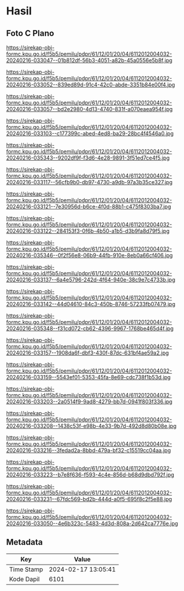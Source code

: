 # Hasil

## Foto C Plano

https://sirekap-obj-formc.kpu.go.id/f5b5/pemilu/pdpr/61/12/01/20/04/6112012004032-20240216-033047--01b812df-56b3-4051-a82b-45a0556e5b8f.jpg

https://sirekap-obj-formc.kpu.go.id/f5b5/pemilu/pdpr/61/12/01/20/04/6112012004032-20240216-033052--839ed89d-91c4-42c0-abde-3351b84e00f4.jpg

https://sirekap-obj-formc.kpu.go.id/f5b5/pemilu/pdpr/61/12/01/20/04/6112012004032-20240216-033057--bd2e2980-4d13-4740-831f-a070eaea954f.jpg

https://sirekap-obj-formc.kpu.go.id/f5b5/pemilu/pdpr/61/12/01/20/04/6112012004032-20240216-033103--c177399c-abed-4ed8-ba29-28bc4f4546a0.jpg

https://sirekap-obj-formc.kpu.go.id/f5b5/pemilu/pdpr/61/12/01/20/04/6112012004032-20240216-035343--9202df9f-f3d6-4e28-9891-3f51ed7ce4f5.jpg

https://sirekap-obj-formc.kpu.go.id/f5b5/pemilu/pdpr/61/12/01/20/04/6112012004032-20240216-033117--56cfb9b0-db97-4730-a9db-97a3b35ce327.jpg

https://sirekap-obj-formc.kpu.go.id/f5b5/pemilu/pdpr/61/12/01/20/04/6112012004032-20240216-033121--7e30956d-b6ce-4f0d-88b1-c475f8303ba7.jpg

https://sirekap-obj-formc.kpu.go.id/f5b5/pemilu/pdpr/61/12/01/20/04/6112012004032-20240216-033122--284153f3-0f6b-4b50-a1b5-d3b9fa8d79f5.jpg

https://sirekap-obj-formc.kpu.go.id/f5b5/pemilu/pdpr/61/12/01/20/04/6112012004032-20240216-035346--0f2f56e8-06b9-44fb-910e-8eb0a66cf406.jpg

https://sirekap-obj-formc.kpu.go.id/f5b5/pemilu/pdpr/61/12/01/20/04/6112012004032-20240216-033137--6a4e5796-242d-4f64-940e-38c9e7c4733b.jpg

https://sirekap-obj-formc.kpu.go.id/f5b5/pemilu/pdpr/61/12/01/20/04/6112012004032-20240216-033142--44d04610-84c3-450b-8746-57233fb07479.jpg

https://sirekap-obj-formc.kpu.go.id/f5b5/pemilu/pdpr/61/12/01/20/04/6112012004032-20240216-035348--f31cd072-cb62-4396-9967-1768be465d4f.jpg

https://sirekap-obj-formc.kpu.go.id/f5b5/pemilu/pdpr/61/12/01/20/04/6112012004032-20240216-033157--1908da6f-dbf3-430f-87dc-631bf4ae59a2.jpg

https://sirekap-obj-formc.kpu.go.id/f5b5/pemilu/pdpr/61/12/01/20/04/6112012004032-20240216-033159--5543ef01-5353-45fa-8e69-cdc738f1b53d.jpg

https://sirekap-obj-formc.kpu.go.id/f5b5/pemilu/pdpr/61/12/01/20/04/6112012004032-20240216-033203--2a0514f9-9ad8-4279-bb7d-0941f803f336.jpg

https://sirekap-obj-formc.kpu.go.id/f5b5/pemilu/pdpr/61/12/01/20/04/6112012004032-20240216-033208--1438c53f-e98b-4e33-9b7d-492d8d80b08e.jpg

https://sirekap-obj-formc.kpu.go.id/f5b5/pemilu/pdpr/61/12/01/20/04/6112012004032-20240216-033216--3fedad2a-8bbd-479a-bf32-c15519cc04aa.jpg

https://sirekap-obj-formc.kpu.go.id/f5b5/pemilu/pdpr/61/12/01/20/04/6112012004032-20240216-033223--b7e8f636-f593-4c4e-856d-b68d9dbd792f.jpg

https://sirekap-obj-formc.kpu.go.id/f5b5/pemilu/pdpr/61/12/01/20/04/6112012004032-20240216-033231--67fdc569-bd2b-444d-a0f5-695f8c2f5e88.jpg

https://sirekap-obj-formc.kpu.go.id/f5b5/pemilu/pdpr/61/12/01/20/04/6112012004032-20240216-033050--4e6b323c-5483-4d3d-808a-2d642ca7776e.jpg


## Metadata

| Key        | Value               |
| ---------- | ------------------- |
| Time Stamp | 2024-02-17 13:05:41 |
| Kode Dapil | 6101                |



